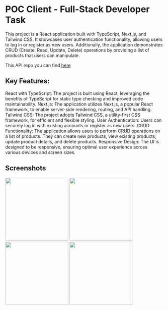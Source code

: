 # POC Client - Full-Stack Developer Task

This project is a React application built with TypeScript, Next.js, and Tailwind CSS. It showcases user authentication functionality, allowing users to log in or register as new users. Additionally, the application demonstrates CRUD (Create, Read, Update, Delete) operations by providing a list of products that users can manipulate.

This API repo you can find [here](https://github.com/GregoryPetrovLn/poc-system-api)

## Key Features:

React with TypeScript: The project is built using React, leveraging the benefits of TypeScript for static type checking and improved code maintainability.
Next.js: The application utilizes Next.js, a popular React framework, to enable server-side rendering, routing, and API handling.
Tailwind CSS: The project adopts Tailwind CSS, a utility-first CSS framework, for efficient and flexible styling.
User Authentication: Users can securely log in with existing accounts or register as new users.
CRUD Functionality: The application allows users to perform CRUD operations on a list of products. They can create new products, view existing products, update product details, and delete products.
Responsive Design: The UI is designed to be responsive, ensuring optimal user experience across various devices and screen sizes.

## Screenshots
<div align="left">
    <img src="https://firebasestorage.googleapis.com/v0/b/pet-projects-db.appspot.com/o/Portfolio%20previews%2FPOC%2FScreenshot%202023-05-08%20at%2013.47.48.png?alt=media&token=adb05c1d-a97f-4518-a06b-e35ac572a7fe" width="200px"</img> 
     <img src="https://firebasestorage.googleapis.com/v0/b/pet-projects-db.appspot.com/o/Portfolio%20previews%2FPOC%2FScreenshot%202023-05-08%20at%2013.48.02.png?alt=media&token=ec1876a4-8de6-4c87-af91-3f41003ba0fb" width="200px"</img> 
      <img src="https://firebasestorage.googleapis.com/v0/b/pet-projects-db.appspot.com/o/Portfolio%20previews%2FPOC%2FScreenshot%202023-05-08%20at%2013.48.30.png?alt=media&token=85d7cc30-2e8d-4e4a-b9e7-0e83e7aae810" width="200px"</img> 
     <img src="https://firebasestorage.googleapis.com/v0/b/pet-projects-db.appspot.com/o/Portfolio%20previews%2FPOC%2FScreenshot%202023-05-08%20at%2013.48.37.png?alt=media&token=9f35fb98-071d-4ee8-ada9-a67f2ef5272f" width="200px"</img> 
</div>
